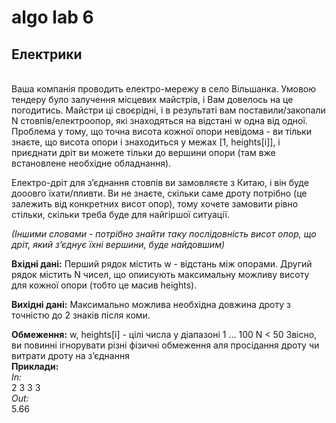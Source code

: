 # algo lab 6

<h2>Електрики</h2><br>
Ваша компанія проводить електро-мережу в село Вільшанка.  Умовою тендеру було залучення місцевих майстрів, і Вам довелось на це погодитись.  Майстри ці своєрідні, і в результаті вам поставили/закопали N стовпів/електроопор, які знаходяться на відстані w одна від одної.  Проблема у тому, що точна висота кожної опори невідома - ви тільки знаєте, що висота опори i знаходиться у межах [1, heights[i]], і приєднати дріт ви можете тільки до вершини опори (там вже встановлене необхідне обладнання).

Електро-дріт для з’єднання стовпів ви замовляєте з Китаю, і він буде дооовго їхати/пливти.	  Ви не знаєте, скільки саме дроту потрібно (це залежить від конкретних висот опор), тому хочете замовити рівно стільки, скільки треба буде для найгіршої ситуації.

<i>(Іншими словами - потрібно знайти таку послідовність висот опор, що дріт, який з’єднує їхні вершини, буде найдовшим)</i>

**Вхідні дані:**
	Перший рядок містить w - відстань між опорами. Другий рядок містить N чисел, що опиисують максимальну можливу висоту для кожної опори (тобто це масив heights).

**Вихідні дані:**
	Максимально можлива необхідна довжина дроту з точністю до 2 знаків після коми.

**Обмеження:**
	w, heights[i] - цілі числа у діапазоні 1 … 100
            N < 50
	Звісно, ви повинні ігнорувати різні фізичні обмеження аля просідання дроту чи витрати дроту на з’єднання<br>
**Приклади:**<br>
*In:*<br>
2
3 3 3<br>
*Out:*<br>
	5.66
